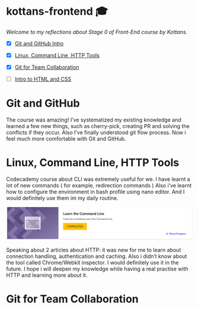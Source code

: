 # kottans-frontend :mortar_board:

_Welcome to my reflections about Stage 0 of Front-End course by Kottans._

 - [x] [Git and GitHub Intro](https://github.com/kottans/frontend/blob/master/tasks/git-intro.md)
 - [x] [Linux, Command Line, HTTP Tools](https://github.com/kottans/frontend/blob/master/tasks/linux-cli-http.md)
 - [x] [Git for Team Collaboration](https://github.com/kottans/frontend/blob/master/tasks/git-collaboration.md)
 - [ ] [Intro to HTML and CSS](https://github.com/kottans/frontend/blob/master/tasks/html-css-intro.md)


Git and GitHub
=======

The course was amazing! I’ve systematized my existing knowledge and learned a few new things, such as cherry-pick,  creating PR and solving the conflicts if they occur. Also I’ve finally understood git flow process. Now i feel much more comfortable with Git and GitHub.  

Linux, Command Line, HTTP Tools
=======

Codecademy course about CLI was extremely useful for we.  I have learnt a lot of new commands ( for example,  redirection commands ) Also i’ve learnt how to configure the environment in bash profile using nano editor. And I would definitely use them im my daily routine. 

![cli](task_linux_cli/cli.png)

Speaking about 2 articles about HTTP: it was new for me to learn about connection handling,  authentication and caching. Also i didn’t know about the tool called Chrome/Webkit inspector.  I would definitely use it in the future. I hope i will deepen my knowledge while having a real practise with HTTP and learning more about it. 

Git for Team Collaboration
=======